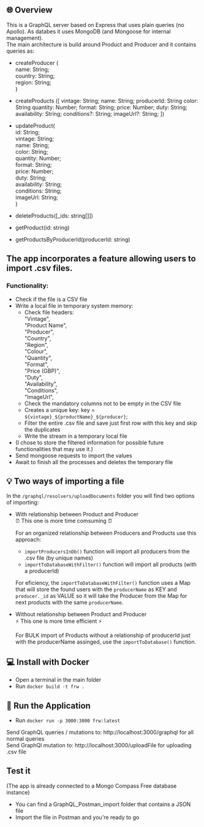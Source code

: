 ## 🌐 Overview

This is a GraphQL server based on Express that uses plain queries (no Apollo). As databes it uses MongoDB (and Mongoose for internal management).  
The main architecture is build around Product and Producer and it contains queries as:

-   createProducer (  
            name: String;  
            country: String;  
            region: String;  
    )

-   createProducts ([
            vintage: String;
            name: String;
            producerId: String
            color: String
            quantity: Number;
            format: String;
            price: Number;
            duty: String;
            availability: String;
            conditions?: String;
            imageUrl?: String;
    ])

-   updateProduct(  
            id: String;  
            vintage: String;  
            name: String;  
            color: String;  
            quantity: Number;  
            format: String;  
            price: Number;  
            duty: String;  
            availability: String;  
            conditions: String;  
            imageUrl: String;  
    )

-   deleteProducts([\_ids: string[]])

-   getProduct(id: string)

-   getProductsByProducerId(producerId: string)

## The app incorporates a feature allowing users to import .csv files.

### Functionality:

-   Check if the file is a CSV file
-   Write a local file in temporary system memory:
    -   Check file headers:  
        "Vintage",  
        "Product Name",  
        "Producer",  
        "Country",  
        "Region",  
        "Colour",  
        "Quantity",  
        "Format",  
        "Price (GBP)",  
        "Duty",  
        "Availability",  
        "Conditions",  
        "ImageUrl",
    -   Check the mandatory columns not to be empty in the CSV file
    -   Creates a unique key:
        key = `${vintage}_${productName}_${producer}`;
    -   Filter the entire .csv file and save just first row with this key and skip the duplicates
    -   Write the stream in a temporary local file
-   (I chose to store the filtered information for possible future functionalities that may use it.)
-   Send mongoose requests to import the values
-   Await to finish all the processes and deletes the temporary file

## 💡 Two ways of importing a file

In the `/graphql/resolvers/uploadDocuments` folder you will find two options of importing:

-   With relationship between Product and Producer  
    ⏰ This one is more time comsuming ⏰  

    For an organized relationship between Producers and Products
    use this approach:

    -   `importProducersInDb()` function will import all producers from the .csv file (by unique names)
    -   `importToDatabaseWithFilter()` function will import all products (with a producerId)

    For eficiency, the `importToDatabaseWithFilter()` function uses a Map
    that will store the found users with the `producerName` as KEY and `producer._id` as VALUE
    so it will take the Producer from the Map for next products with the same `producerName`.

-   Without relationship between Product and Producer  
    ⚡ This one is more time efficient ⚡

    For BULK import of Products without a relationship of producerId
    just with the producerName assinged, use the `importToDatabase()` function.

## 💻 Install with Docker

-   Open a terminal in the main folder
-   Run `docker build -t frw .  `

## 🚀 Run the Application

-   Run `docker run -p 3000:3000 frw:latest`

Send GraphQL queries / mutations to: http://localhost:3000/graphql for all normal queries  
Send GraphQl mutation to: http://localhost:3000/uploadFile for uploading .csv file

## Test it

(The app is already connected to a Mongo Compass Free database instance)
-   You can find a GraphQL_Postman_import folder that contains a JSON file
-   Import the file in Postman and you're ready to go
